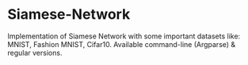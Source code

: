 # Siamese-Network
Implementation of Siamese Network with some important datasets like: MNIST, Fashion MNIST, Cifar10. Available command-line (Argparse) &amp; regular versions.
